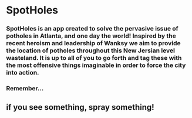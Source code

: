 # SpotHoles

### SpotHoles is an app created to solve the pervasive issue of potholes in Atlanta, and one day the world! Inspired by the recent heroism and leadership of Wanksy we aim to provide the location of potholes throughout this New Jersian level wasteland. It is up to all of you to go forth and tag these with the most offensive things imaginable in order to force the city into action.

### Remember...

## **if you see something, spray something!**
